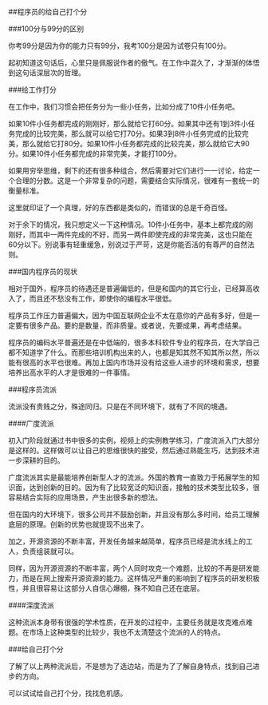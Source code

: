 ##程序员的给自己打个分

###100分与99分的区别

你考99分是因为你的能力只有99分，我考100分是因为试卷只有100分。

起初知道这句话后，心里只是佩服说作者的傲气。在工作中混久了，才渐渐的体悟到这句话深层次的哲理。

###给工作打分

在工作中，我们习惯会把任务分为一些小任务，比如分成了10件小任务吧。

如果10件小任务都完成的刚刚好，那么就给它打60分。如果其中还有1到3件小任务完成的比较完美，那么就可以给它打70分。如果3到8件小任务完成的比较完美，那么就给它打80分。如果10件小任务都完成的比较完美，那么就给它大90分。如果10件小任务都完成的非常完美，才能打100分。

如果用穷举思维，剩下的还有很多种组合，然后需要对它们进行一一讨论，给定一个合理的分数。这是一个非常复杂的问题，需要结合实际情况，很难有一套统一的衡量标准。

这里就印证了一个真理，好的东西都是类似的，而错误的总是千奇百怪。

对于余下的情况，我只想定义一下这种情况。10件小任务中，基本上都完成的刚刚好，而其中一两件完成的不好，而另一两件即使完成的非常完美，这也只能在60分以下。别说事有轻重缓急，别说过于严苛，这是你能否活的有尊严的自然法则。

###国内程序员的现状

相对于国外，程序员的待遇还是普遍偏低的，但是和国内的其它行业，已经算高收入了，而且还不愁没有工作，即使你的编程水平很低。

程序员工作压力普遍偏大，因为中国互联网企业不太在意你的产品有多好，但是一定要有很多产品。要的是数量，而非质量。或者说，先要成果，再考虑结果。

程序员的编码水平普遍还是在中低端的，很多本科软件专业的程序员，在大学自己都不知道学了什么。而那些培训机构出来的人，也都是知其然不知其所以然，所以能有很高的水平也很难。再加上国内市场并没有给这些人进步的环境和需求，想要培养出高水平的人才是很难的一件事情。

###程序员流派

流派没有贵贱之分，殊途同归。只是在不同环境下，就有了不同的境遇。

####广度流派

初入门阶段就通过书中很多的实例，视频上的实例教学练习，广度流派入门大部分是这样的。这样做可以让自己的思维很快的接受，然后通过熟能生巧，达到技术进一步深耕的目的。

广度流派其实是最能培养创新型人才的流派。外国的教育一直致力于拓展学生的知识面，达到创新的目的。因为有了比较宽泛的知识面，接触的技术类型比较多，很容易结合实际的应用场景，产生出很多新的想法。

但在国内的大环境下，很多公司并不鼓励创新，并且没有那么多时间，给员工理解底层的原理。创新的优势也就提现不出来了。

加之，开源资源的不断丰富，开发任务越来越简单，程序员已经是流水线上的工人，负责组装就可以。

同样，因为开源资源的不断丰富，两个人同时攻克一个难题，比较的不再是研发能力，而是在网上搜索开源资源的能力。这样情况严重的影响到了程序员的研发积极性，并且很容易让这部分人自信心爆棚，殊不知自己还在底层。

####深度流派

这种流派本身带有很强的学术性质，在开发的过程中，主要任务就是攻克难点难题。在市场上这种类型的比较少，我也不太清楚这个流派的人的特点。


###给自己打个分

了解了以上两种流派后，不是想为了选边站，而是为了了解自身特点，找到自己进步的方向。

可以试试给自己打个分，找找危机感。